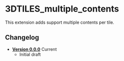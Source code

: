 # 3DTILES_multiple_contents

This extension adds support multiple contents per tile.

## Changelog

* [**Version 0.0.0**](0.0.0/README.md) Current
    * Initial draft
